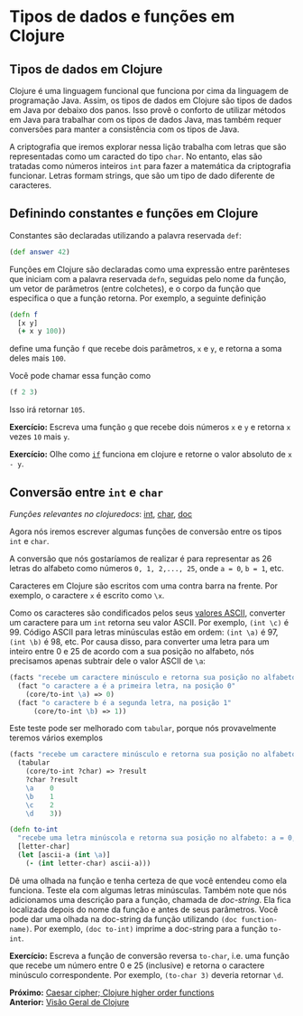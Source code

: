 # Tipos de dados e funções em Clojure

## Tipos de dados em Clojure

Clojure é uma linguagem funcional que funciona por cima da linguagem de programação Java. Assim, os tipos de dados em Clojure são tipos de dados em Java por debaixo dos panos. Isso provê o conforto de utilizar métodos em Java para trabalhar com os tipos de dados Java, mas também requer conversões para manter a consistência com os tipos de Java.

A criptografia que iremos explorar nessa lição trabalha com letras que são representadas como um caracted do tipo `char`. No entanto, elas são tratadas como números inteiros `int` para fazer a matemática da criptografia funcionar. Letras formam strings, que são um tipo de dado diferente de caracteres.

## Definindo constantes e funções em Clojure

Constantes são declaradas utilizando a palavra reservada `def`:
```clojure
(def answer 42)
```

Funções em Clojure são declaradas como uma expressão entre parênteses que iniciam com a palavra reservada `defn`, seguidas pelo nome da função, um vetor de parâmetros (entre colchetes), e o corpo da função que especifica o que a função retorna. Por exemplo, a seguinte definição


```clojure
(defn f
  [x y]
  (+ x y 100))
```
define uma função `f` que recebe dois parâmetros, `x` e `y`, e retorna a soma deles mais `100`.

Você pode chamar essa função como
```clojure 
(f 2 3)
```

Isso irá retornar `105`.

**Exercício:** Escreva uma função `g` que recebe dois números `x` e `y` e retorna `x` vezes `10` mais `y`.

**Exercício:** Olhe como [`if`](https://clojuredocs.org/clojure.core/if) funciona em clojure e retorne o valor absoluto de `x - y`.

## Conversão entre `int` e `char`

*Funções relevantes no clojuredocs*: [int](https://clojuredocs.org/clojure.core/int), [char](https://clojuredocs.org/clojure.core/char),
[doc](https://clojuredocs.org/clojure.repl/doc)

Agora nós iremos escrever algumas funções de conversão entre os tipos `int` e `char`.

A conversão que nós gostaríamos de realizar é para representar as 26 letras do alfabeto como números `0, 1, 2,..., 25`, onde `a = 0`, `b = 1`, etc.

Caracteres em Clojure são escritos com uma contra barra na frente. Por exemplo, o caractere `x` é escrito como `\x`.

Como os caracteres são condificados pelos seus [valores ASCII](https://en.wikipedia.org/wiki/ASCII#Code_chart), converter um caractere para um `int` retorna seu valor ASCII.
Por exemplo, `(int \c)` é 99.
Código ASCII para letras minúsculas estão em ordem: `(int \a)` é 97, `(int \b)` é 98, etc.
Por causa disso, para converter uma letra para um inteiro entre 0 e 25 de acordo com a sua posição no alfabeto, nós precisamos apenas subtrair dele o valor ASCII de `\a`:

```clojure
(facts "recebe um caractere minúsculo e retorna sua posição no alfabeto: a = 0, b = 1, etc"
  (fact "o caractere a é a primeira letra, na posição 0"
    (core/to-int \a) => 0)
  (fact "o caractere b é a segunda letra, na posição 1"
      (core/to-int \b) => 1))
```

Este teste pode ser melhorado com `tabular`, porque nós provavelmente teremos vários exemplos

```clojure
(facts "recebe um caractere minúsculo e retorna sua posição no alfabeto: a = 0, b = 1, etc"
  (tabular
    (core/to-int ?char) => ?result
    ?char ?result
    \a    0
    \b    1
    \c    2
    \d    3))

```
```clojure
(defn to-int
  "recebe uma letra minúscola e retorna sua posição no alfabeto: a = 0, b = 1, etc."
  [letter-char]
  (let [ascii-a (int \a)]
    (- (int letter-char) ascii-a)))
```

Dê uma olhada na função e tenha certeza de que você entendeu como ela funciona. Teste ela com algumas letras minúsculas.
Também note que nós adicionamos uma descrição para a função, chamada de *doc-string*. Ela fica localizada depois do nome da função e antes de seus parâmetros.
Você pode dar uma olhada na doc-string da função utilizando `(doc function-name)`. Por exemplo, `(doc to-int)` imprime a doc-string para a função `to-int`.

**Exercício:** Escreva a função de conversão reversa `to-char`, i.e. uma função que recebe um número entre 0 e 25 (inclusive) e retorna o caractere minúsculo correspondente. Por exemplo, `(to-char 3)` deveria retornar `\d`.

**Próximo:** [Caesar cipher; Clojure higher order functions](4-caesar.md)
<br />
**Anterior:** [Visão Geral de Clojure](2-functional-overview.md)
